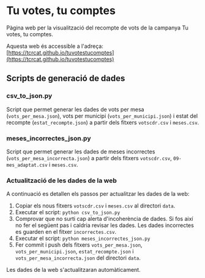 # Tu votes, tu comptes

Pàgina web per la visualització del recompte de vots de la campanya Tu votes, tu comptes.

Aquesta web és accessible a l'adreça: [https://tcrcat.github.io/tuvotestucomptes](https://tcrcat.github.io/tuvotestucomptes)

## Scripts de generació de dades

### csv_to_json.py

Script que permet generar les dades de vots per mesa (`vots_per_mesa.json`), vots
per municipi (`vots_per_municipi.json`) i estat del recompte (`estat_recompte.json`)
a partir dels fitxers `votscdr.csv` i `meses.csv`.

### meses_incorrectes_json.py

Script que permet generar les dades de meses incorrectes (`vots_per_mesa_incorrecta.json`) a partir dels fitxers `votscdr.csv`, `09-mes_adaptat.csv` i `meses.csv`.

### Actualització de les dades de la web

A continuació es detallen els passos per actualitzar les dades de la web:

1. Copiar els nous fitxers `votscdr.csv` i `meses.csv` al directori `data`.
2. Executar el script: `python csv_to_json.py`
3. Comprovar que no surti cap alerta d'incoherència de dades. Si fos així no fer el següent pas i caldria revisar les dades. Les dades incorrectes es guarden en el fitxer `incorrectes.csv`.
4. Executar el script: `python meses_incorrectes_json.py`
5. Fer commit i push dels fitxers `vots_per_mesa.json`, `vots_per_municipi.json`, `estat_recompte.json` i `vots_per_mesa_incorrecta.json` del directori `data`.

Les dades de la web s'actualitzaran automàticament.
